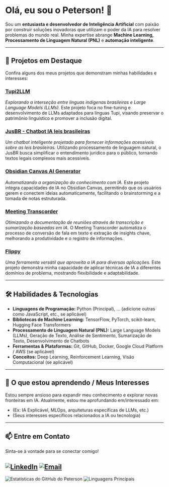 # Olá, eu sou o Peterson! 👋

Sou um **entusiasta e desenvolvedor de Inteligência Artificial** com paixão por construir soluções inovadoras que utilizam o poder da IA para resolver problemas do mundo real. Minha expertise abrange **Machine Learning, Processamento de Linguagem Natural (PNL)** e **automação inteligente**.

---

## 🚀 Projetos em Destaque

Confira alguns dos meus projetos que demonstram minhas habilidades e interesses:

### [Tupi2LLM](https://github.com/Peterson047/Tupi2LLM)
*Explorando a interseção entre línguas indígenas brasileiras e Large Language Models (LLMs).* Este projeto foca no fine-tuning e desenvolvimento de LLMs adaptados para línguas Tupi, visando preservar o patrimônio linguístico e promover a inclusão digital.

### [JusBR - Chatbot IA leis brasileiras](https://github.com/Peterson047/JusBR---Chatbot-IA-leis-brasileiras)
*Um chatbot inteligente projetado para fornecer informações acessíveis sobre as leis brasileiras.* Utilizando processamento de linguagem natural, o JusBR busca simplificar o entendimento jurídico para o público, tornando textos legais complexos mais acessíveis.

### [Obsidian Canvas AI Generator](https://github.com/Peterson047/Obsidian-Canvas-AI-Generator)
*Automatizando a organização do conhecimento com IA.* Este projeto integra capacidades de IA no Obsidian Canvas, permitindo que os usuários gerem e conectem ideias automaticamente, facilitando o brainstorming e a tomada de notas estruturada.

### [Meeting Transcorder](https://github.com/Peterson047/Meeting-Transcorder)
*Otimizando a documentação de reuniões através de transcrição e sumarização baseadas em IA.* O Meeting Transcorder automatiza o processo de conversão de fala em texto e extração de insights chave, melhorando a produtividade e o registro de informações.

### [Flippy](https://github.com/Peterson047/flippy)
*Uma ferramenta versátil que aproveita a IA para diversas aplicações.* Este projeto demonstra minha capacidade de aplicar técnicas de IA a diferentes domínios de problema, mostrando flexibilidade e adaptabilidade.

---

## 🛠️ Habilidades & Tecnologias

* **Linguagens de Programação:** Python (Principal), ... (adicione outras como JavaScript, etc., se aplicável)
* **Bibliotecas de Machine Learning:** TensorFlow, PyTorch, scikit-learn, Hugging Face Transformers
* **Processamento de Linguagem Natural (PNL):** Large Language Models (LLMs), Geração de Texto, Análise de Sentimento, Sumarização de Texto, Desenvolvimento de Chatbots
* **Ferramentas & Plataformas:** Git, GitHub, Docker, Google Cloud Platform / AWS (se aplicável)
* **Conceitos:** Deep Learning, Reinforcement Learning, Visão Computacional (se aplicável)

---

## 🌱 O que estou aprendendo / Meus Interesses

Estou sempre ansioso para expandir meu conhecimento e explorar novas fronteiras em IA. Atualmente, estou me aprofundando em/interessado em:
* (Ex: IA Explicável, MLOps, arquiteturas específicas de LLMs, etc.)
* (Seus interesses específicos relacionados a IA ou tecnologia)

---

## 📫 Entre em Contato

Sinta-se à vontade para se conectar comigo!

[![LinkedIn](https://img.shields.io/badge/LinkedIn-0077B5?style=for-the-badge&logo=linkedin&logoColor=white)](SUA_URL_DO_PERFIL_DO_LINKEDIN)
[![Email](https://img.shields.io/badge/Email-D14836?style=for-the-badge&logo=gmail&logoColor=white)](mailto:SEU_ENDERECO_DE_EMAIL)
---

![Estatísticas do GitHub do Peterson](https://github-readme-stats.vercel.app/api?username=Peterson047&show_icons=true&theme=radical)
![Linguagens Principais](https://github-readme-stats.vercel.app/api/top-langs/?username=Peterson047&layout=compact&theme=radical)
